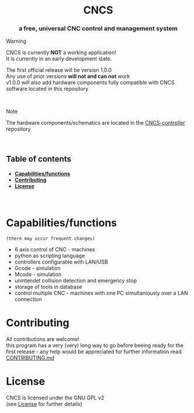 <h1 align="center">CNCS</h1>
<h3 align="center">a free, universal CNC control and management system </h3>

> [!WARNING]  
> CNCS is currently **NOT** a working application!\
> It is currently in an early development state.
>
> The first official release will be version 1.0.0\
> Any use of prior versions **will not and can not** work\
> v1.0.0 will also add hardware components fully compatible with CNCS software located in this repository

<br>

> [!NOTE]  
> The hardware components/schematics are located in the [CNCS-controller](https://github.com/leonrieger/CNCS-controller) repository

<br>

<h2>Table of contents</h2>
<h4>

- [Capabilities/functions](#capabilitiesfunctions)
- [Contributing](#contributing)
- [License](#license)

</h4>
<br>

# Capabilities/functions
    (there may occur frequent changes)
* 6 axis control of CNC - machines
* python as scripting language
* controllers configurable with LAN/USB
* Gcode - simulation
* Mcode - simulation
* unintendet collision detection and emergency stop
* storage of tools in database
* control multiple CNC - machines with one PC simultaniously over a LAN connection

# Contributing
All contributions are welcome!\
this program has a very (very) long way to go before beeing ready for the first release - any help would be appreciated
for further information read [CONTRIBUTING.md](.github/CONTRIBUTING.md)

# License
CNCS is licensed under the GNU GPL v2\
(see [License](License.md) for further details)
